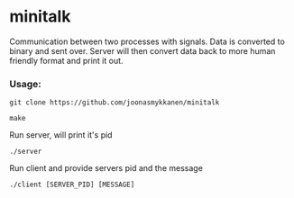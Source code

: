 # minitalk
Communication between two processes with signals. Data is converted to binary and sent over. Server will then convert data back to more human friendly format and print it out.

### Usage:
```
git clone https://github.com/joonasmykkanen/minitalk
```
```
make
```
Run server, will print it's pid
```
./server
```
Run client and provide servers pid and the message
```
./client [SERVER_PID] [MESSAGE]
```
